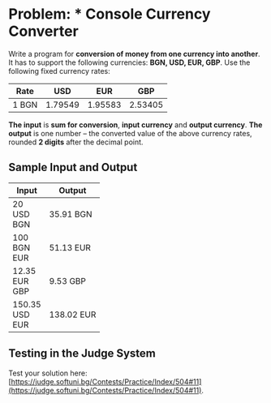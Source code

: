 # Problem: * Console Currency Converter

Write a program for **conversion of money from one currency into another**. It has to support the following currencies: **BGN, USD, EUR, GBP**. Use the following fixed currency rates:

|  Rate  |   USD   |   EUR   |   GBP   |
|:------:|:-------:|:-------:|:-------:|
| 1 BGN  | 1.79549 | 1.95583 | 2.53405 |

**The input** is **sum for conversion**, **input currency** and **output currency**. **The output** is one number – the converted value of the above currency rates, rounded **2 digits** after the decimal point. 

## Sample Input and Output

|        Input       |  Output  |
|--------------------|----------|
|   20<br>USD<br>BGN | 35.91 BGN|     
|  100<br>BGN<br>EUR | 51.13 EUR| 
| 12.35<br>EUR<br>GBP|  9.53 GBP|  
|150.35<br>USD<br>EUR|138.02 EUR|
 
## Testing in the Judge System

Test your solution here: [https://judge.softuni.bg/Contests/Practice/Index/504#11](https://judge.softuni.bg/Contests/Practice/Index/504#11).
